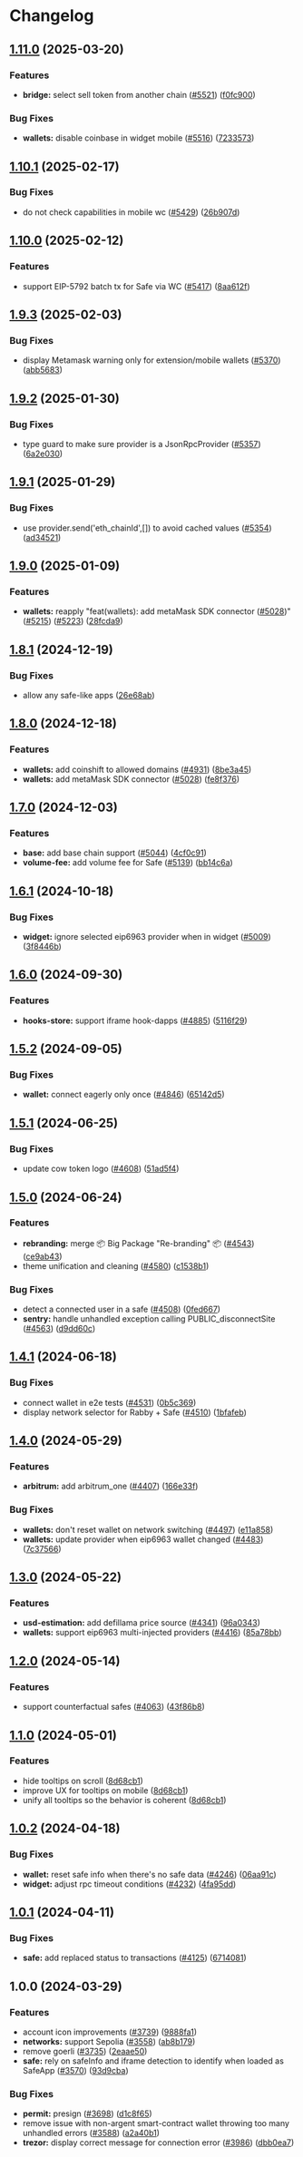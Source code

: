 # Changelog

## [1.11.0](https://github.com/cowprotocol/cowswap/compare/wallet-v1.10.1...wallet-v1.11.0) (2025-03-20)


### Features

* **bridge:** select sell token from another chain ([#5521](https://github.com/cowprotocol/cowswap/issues/5521)) ([f0fc900](https://github.com/cowprotocol/cowswap/commit/f0fc900c7035e47331e07b0d5b7a31674dc7bc13))


### Bug Fixes

* **wallets:** disable coinbase in widget mobile ([#5516](https://github.com/cowprotocol/cowswap/issues/5516)) ([7233573](https://github.com/cowprotocol/cowswap/commit/7233573925c164de35017a3c48fc2af00d6106d2))

## [1.10.1](https://github.com/cowprotocol/cowswap/compare/wallet-v1.10.0...wallet-v1.10.1) (2025-02-17)


### Bug Fixes

* do not check capabilities in mobile wc ([#5429](https://github.com/cowprotocol/cowswap/issues/5429)) ([26b907d](https://github.com/cowprotocol/cowswap/commit/26b907dad4c7310bdc3e560e5592fdeb3db11b95))

## [1.10.0](https://github.com/cowprotocol/cowswap/compare/wallet-v1.9.3...wallet-v1.10.0) (2025-02-12)


### Features

* support EIP-5792 batch tx for Safe via WC ([#5417](https://github.com/cowprotocol/cowswap/issues/5417)) ([8aa612f](https://github.com/cowprotocol/cowswap/commit/8aa612f7b93a40d69efa364a10634863bc743e95))

## [1.9.3](https://github.com/cowprotocol/cowswap/compare/wallet-v1.9.2...wallet-v1.9.3) (2025-02-03)


### Bug Fixes

* display Metamask warning only for extension/mobile wallets ([#5370](https://github.com/cowprotocol/cowswap/issues/5370)) ([abb5683](https://github.com/cowprotocol/cowswap/commit/abb56834b1e21029ca66362f3b721cd47e080547))

## [1.9.2](https://github.com/cowprotocol/cowswap/compare/wallet-v1.9.1...wallet-v1.9.2) (2025-01-30)


### Bug Fixes

* type guard to make sure provider is a JsonRpcProvider ([#5357](https://github.com/cowprotocol/cowswap/issues/5357)) ([6a2e030](https://github.com/cowprotocol/cowswap/commit/6a2e030aa7f88ef207fad8910750b18dcf719503))

## [1.9.1](https://github.com/cowprotocol/cowswap/compare/wallet-v1.9.0...wallet-v1.9.1) (2025-01-29)


### Bug Fixes

* use provider.send('eth_chainId',[]) to avoid cached values ([#5354](https://github.com/cowprotocol/cowswap/issues/5354)) ([ad34521](https://github.com/cowprotocol/cowswap/commit/ad3452181287acb151b22d541feb156d208db482))

## [1.9.0](https://github.com/cowprotocol/cowswap/compare/wallet-v1.8.1...wallet-v1.9.0) (2025-01-09)


### Features

* **wallets:** reapply "feat(wallets): add metaMask SDK connector ([#5028](https://github.com/cowprotocol/cowswap/issues/5028))" ([#5215](https://github.com/cowprotocol/cowswap/issues/5215)) ([#5223](https://github.com/cowprotocol/cowswap/issues/5223)) ([28fcda9](https://github.com/cowprotocol/cowswap/commit/28fcda95c7002a528c538917450bc38b67c0a5eb))

## [1.8.1](https://github.com/cowprotocol/cowswap/compare/wallet-v1.8.0...wallet-v1.8.1) (2024-12-19)


### Bug Fixes

* allow any safe-like apps ([26e68ab](https://github.com/cowprotocol/cowswap/commit/26e68ab1d75905e33cc0c44fec050697447377be))

## [1.8.0](https://github.com/cowprotocol/cowswap/compare/wallet-v1.7.0...wallet-v1.8.0) (2024-12-18)


### Features

* **wallets:** add coinshift to allowed domains ([#4931](https://github.com/cowprotocol/cowswap/issues/4931)) ([8be3a45](https://github.com/cowprotocol/cowswap/commit/8be3a458d7918bd79c3f2bb636620c77b560f3b2))
* **wallets:** add metaMask SDK connector ([#5028](https://github.com/cowprotocol/cowswap/issues/5028)) ([fe8f376](https://github.com/cowprotocol/cowswap/commit/fe8f3767593684dc9d825d603a894c3b0934d894))

## [1.7.0](https://github.com/cowprotocol/cowswap/compare/wallet-v1.6.1...wallet-v1.7.0) (2024-12-03)


### Features

* **base:** add base chain support ([#5044](https://github.com/cowprotocol/cowswap/issues/5044)) ([4cf0c91](https://github.com/cowprotocol/cowswap/commit/4cf0c91a300d6fcdc026364e74c45e5b2f729f2b))
* **volume-fee:** add volume fee for Safe ([#5139](https://github.com/cowprotocol/cowswap/issues/5139)) ([bb14c6a](https://github.com/cowprotocol/cowswap/commit/bb14c6a6ecfaba7d1a9a1da5366fac054efb97aa))

## [1.6.1](https://github.com/cowprotocol/cowswap/compare/wallet-v1.6.0...wallet-v1.6.1) (2024-10-18)


### Bug Fixes

* **widget:** ignore selected eip6963 provider when in widget ([#5009](https://github.com/cowprotocol/cowswap/issues/5009)) ([3f8446b](https://github.com/cowprotocol/cowswap/commit/3f8446b48a4f493448b262959b943756a24382d9))

## [1.6.0](https://github.com/cowprotocol/cowswap/compare/wallet-v1.5.2...wallet-v1.6.0) (2024-09-30)


### Features

* **hooks-store:** support iframe hook-dapps ([#4885](https://github.com/cowprotocol/cowswap/issues/4885)) ([5116f29](https://github.com/cowprotocol/cowswap/commit/5116f296a0e4866d0a51a806b7abe55e809d26e9))

## [1.5.2](https://github.com/cowprotocol/cowswap/compare/wallet-v1.5.1...wallet-v1.5.2) (2024-09-05)


### Bug Fixes

* **wallet:** connect eagerly only once ([#4846](https://github.com/cowprotocol/cowswap/issues/4846)) ([65142d5](https://github.com/cowprotocol/cowswap/commit/65142d5b3d2d2d5ee750b5d6a18ef2b0702bc957))

## [1.5.1](https://github.com/cowprotocol/cowswap/compare/wallet-v1.5.0...wallet-v1.5.1) (2024-06-25)


### Bug Fixes

* update cow token logo ([#4608](https://github.com/cowprotocol/cowswap/issues/4608)) ([51ad5f4](https://github.com/cowprotocol/cowswap/commit/51ad5f47a7e4bf0e4ea8b9998774a82874f47306))

## [1.5.0](https://github.com/cowprotocol/cowswap/compare/wallet-v1.4.1...wallet-v1.5.0) (2024-06-24)


### Features

* **rebranding:** merge 📦 Big Package "Re-branding" 📦  ([#4543](https://github.com/cowprotocol/cowswap/issues/4543)) ([ce9ab43](https://github.com/cowprotocol/cowswap/commit/ce9ab4317f304c86e3e1ec37825379e427099518))
* theme unification and cleaning ([#4580](https://github.com/cowprotocol/cowswap/issues/4580)) ([c1538b1](https://github.com/cowprotocol/cowswap/commit/c1538b16d9c890c95d73ea92ffb93b2065233d90))


### Bug Fixes

* detect a connected user in a safe ([#4508](https://github.com/cowprotocol/cowswap/issues/4508)) ([0fed667](https://github.com/cowprotocol/cowswap/commit/0fed667d7063c9db07f5cd5671dcc36ee25ab685))
* **sentry:** handle unhandled exception calling PUBLIC_disconnectSite ([#4563](https://github.com/cowprotocol/cowswap/issues/4563)) ([d9dd60c](https://github.com/cowprotocol/cowswap/commit/d9dd60c3563c90dbd81b65e76df55beac9084f26))

## [1.4.1](https://github.com/cowprotocol/cowswap/compare/wallet-v1.4.0...wallet-v1.4.1) (2024-06-18)


### Bug Fixes

* connect wallet in e2e tests ([#4531](https://github.com/cowprotocol/cowswap/issues/4531)) ([0b5c369](https://github.com/cowprotocol/cowswap/commit/0b5c369f633151fc7f77768d6f39a4580d1c553f))
* display network selector for Rabby + Safe ([#4510](https://github.com/cowprotocol/cowswap/issues/4510)) ([1bfafeb](https://github.com/cowprotocol/cowswap/commit/1bfafeb1b10ea8b5622827a3f84f19faeab95b70))

## [1.4.0](https://github.com/cowprotocol/cowswap/compare/wallet-v1.3.0...wallet-v1.4.0) (2024-05-29)


### Features

* **arbitrum:** add arbitrum_one ([#4407](https://github.com/cowprotocol/cowswap/issues/4407)) ([166e33f](https://github.com/cowprotocol/cowswap/commit/166e33f3c494972738b154cf844584dd78e12c7d))


### Bug Fixes

* **wallets:** don't reset wallet on network switching ([#4497](https://github.com/cowprotocol/cowswap/issues/4497)) ([e11a858](https://github.com/cowprotocol/cowswap/commit/e11a85810b881b00b2c6cce0ef040964344122c3))
* **wallets:** update provider when eip6963 wallet changed ([#4483](https://github.com/cowprotocol/cowswap/issues/4483)) ([7c37566](https://github.com/cowprotocol/cowswap/commit/7c37566cce83a2f23c7a63b71717edf67488cb74))

## [1.3.0](https://github.com/cowprotocol/cowswap/compare/wallet-v1.2.0...wallet-v1.3.0) (2024-05-22)


### Features

* **usd-estimation:** add defillama price source ([#4341](https://github.com/cowprotocol/cowswap/issues/4341)) ([96a0343](https://github.com/cowprotocol/cowswap/commit/96a03437710b807c966debdaa8ce5219ddaff7a4))
* **wallets:** support eip6963 multi-injected providers ([#4416](https://github.com/cowprotocol/cowswap/issues/4416)) ([85a78bb](https://github.com/cowprotocol/cowswap/commit/85a78bbfe9b0a8fe5428b25aba0b38944b10987d))

## [1.2.0](https://github.com/cowprotocol/cowswap/compare/wallet-v1.1.0...wallet-v1.2.0) (2024-05-14)


### Features

* support counterfactual safes ([#4063](https://github.com/cowprotocol/cowswap/issues/4063)) ([43f86b8](https://github.com/cowprotocol/cowswap/commit/43f86b889b963341f2214a23ee21ae49ae550a8f))

## [1.1.0](https://github.com/cowprotocol/cowswap/compare/wallet-v1.0.2...wallet-v1.1.0) (2024-05-01)


### Features

* hide tooltips on scroll ([8d68cb1](https://github.com/cowprotocol/cowswap/commit/8d68cb1a8e58a9d8fd1dffc57143828c55e3222e))
* improve UX for tooltips on mobile ([8d68cb1](https://github.com/cowprotocol/cowswap/commit/8d68cb1a8e58a9d8fd1dffc57143828c55e3222e))
* unify all tooltips so the behavior is coherent ([8d68cb1](https://github.com/cowprotocol/cowswap/commit/8d68cb1a8e58a9d8fd1dffc57143828c55e3222e))

## [1.0.2](https://github.com/cowprotocol/cowswap/compare/wallet-v1.0.1...wallet-v1.0.2) (2024-04-18)


### Bug Fixes

* **wallet:** reset safe info when there's no safe data ([#4246](https://github.com/cowprotocol/cowswap/issues/4246)) ([06aa91c](https://github.com/cowprotocol/cowswap/commit/06aa91c3ec8e63e3ed76e623a21ad567b669b062))
* **widget:** adjust rpc timeout conditions ([#4232](https://github.com/cowprotocol/cowswap/issues/4232)) ([4fa95dd](https://github.com/cowprotocol/cowswap/commit/4fa95dd8d21c7277ac3e4af6f17cadfd337e78f4))

## [1.0.1](https://github.com/cowprotocol/cowswap/compare/wallet-v1.0.0...wallet-v1.0.1) (2024-04-11)


### Bug Fixes

* **safe:** add replaced status to transactions ([#4125](https://github.com/cowprotocol/cowswap/issues/4125)) ([6714081](https://github.com/cowprotocol/cowswap/commit/671408195d9e8abef4e39dcc7a86b82bc3707556))

## 1.0.0 (2024-03-29)


### Features

* account icon improvements ([#3739](https://github.com/cowprotocol/cowswap/issues/3739)) ([9888fa1](https://github.com/cowprotocol/cowswap/commit/9888fa1dbdb2c72de3ffa13254fb1d401e1f9e4f))
* **networks:** support Sepolia ([#3558](https://github.com/cowprotocol/cowswap/issues/3558)) ([ab8b179](https://github.com/cowprotocol/cowswap/commit/ab8b1794fb60da851f3fccdd861ebef4b18df30e))
* remove goerli ([#3735](https://github.com/cowprotocol/cowswap/issues/3735)) ([2eaae50](https://github.com/cowprotocol/cowswap/commit/2eaae5063f1623d03328e4c2a0fb49c7799ff0a3))
* **safe:** rely on safeInfo and iframe detection to identify when loaded as SafeApp ([#3570](https://github.com/cowprotocol/cowswap/issues/3570)) ([93d9cba](https://github.com/cowprotocol/cowswap/commit/93d9cba3f1f2bff8960de79ede04f0b03a69d1bc))


### Bug Fixes

* **permit:** presign ([#3698](https://github.com/cowprotocol/cowswap/issues/3698)) ([d1c8f65](https://github.com/cowprotocol/cowswap/commit/d1c8f652aa5f16d71221d29804fdc1de01472797))
* remove issue with non-argent smart-contract wallet throwing too many unhandled errors ([#3588](https://github.com/cowprotocol/cowswap/issues/3588)) ([a2a40b1](https://github.com/cowprotocol/cowswap/commit/a2a40b155ba8d42289653f7ff2aa212e2552fce1))
* **trezor:** display correct message for connection error ([#3986](https://github.com/cowprotocol/cowswap/issues/3986)) ([dbb0ea7](https://github.com/cowprotocol/cowswap/commit/dbb0ea7c71c36e05d163b4e29a9b9a10a35bbeb0))
